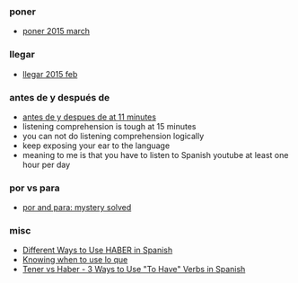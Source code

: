
### poner

- [poner 2015 march](https://www.youtube.com/watch?v=Yxr4HbxEUnA)

### llegar

- [llegar 2015 feb](https://www.youtube.com/watch?v=tTIaZ3_kS8I)

### antes de y después de

- [antes de y despues de at 11 minutes](https://www.youtube.com/watch?v=tw0sJmpICvU)
- listening comprehension is tough at 15 minutes
- you can not do listening comprehension logically
- keep exposing your ear to the language
- meaning to me is that you have to listen to Spanish youtube at least one hour per day

### por vs para

- [por and para: mystery solved](https://www.youtube.com/watch?v=D3hnQuaKK_8)

### misc

- [Different Ways to Use HABER in Spanish](https://www.youtube.com/watch?v=CruWoC77J4s)
- [Knowing when to use lo que](https://www.youtube.com/watch?v=i1PrP0kFf8E)
- [Tener vs Haber - 3 Ways to Use "To Have" Verbs in Spanish](https://www.youtube.com/watch?v=5EPKegZJzkU)
